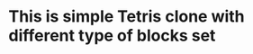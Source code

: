 This is simple Tetris clone with different type of blocks set
================================================================
